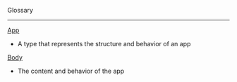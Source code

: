 Glossary
- - - -
[App](https://developer.apple.com/documentation/SwiftUI/App)
* A type that represents the structure and behavior of an app

[Body](https://developer.apple.com/documentation/SwiftUI/App/body-swift.property)
* The content and behavior of the app

